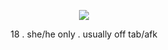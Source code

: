 <p align="center">
  <img src="https://i.imghippo.com/files/qAM6304bK.png"/>
</p>


<p align="center">
 18 . she/he only . usually off tab/afk
</p>
